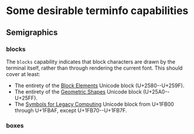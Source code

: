 # Some desirable terminfo capabilities

## Semigraphics

### blocks

The `blocks` capability indicates that block characters are drawn by the
terminal itself, rather than through rendering the current font. This should
cover at least:

* The entirety of the [Block Elements](https://www.unicode.org/charts/PDF/U2580.pdf) Unicode block (U+2580--U+259F).
* The entirety of the [Geometric Shapes](https://www.unicode.org/charts/PDF/U25A0.pdf) Unicode block (U+25A0--U+25FF).
* The [Symbols for Legacy Computing](https://www.unicode.org/charts/PDF/U1FB00.pdf) Unicode block from U+1FB00 through U+1FBAF,
   except U+1FB70--U+1FB7F.

### boxes
